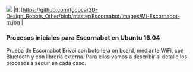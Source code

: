 ![](https://github.com/fgcoca/3D-Design_Robots_Other/blob/master/Escornabot/Images/Logo-Escornabot-m.png) |![](https://github.com/fgcoca/3D-Design_Robots_Other/blob/master/Escornabot/Images/Mi-Escornabot-m.jpg |

### **Procesos iniciales para Escornabot en Ubuntu 16.04**

Prueba de Escornabot Brivoi con botonera on board, mediante WiFi, con Bluetooth y con librería externa. Para ellos vamos a describir al detalle los procesos a seguir en cada caso.


